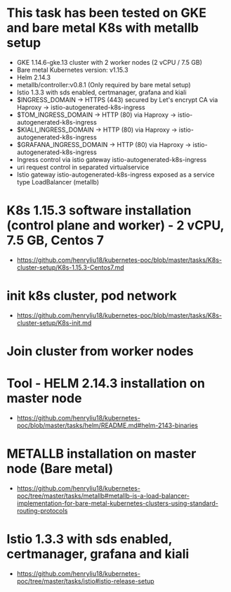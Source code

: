 # This task has been tested on GKE and bare metal K8s with metallb setup
* GKE 1.14.6-gke.13 cluster with 2 worker nodes (2 vCPU / 7.5 GB)
* Bare metal Kubernetes version: v1.15.3
* Helm 2.14.3
* metallb/controller:v0.8.1 (Only required by bare metal setup)
* Istio 1.3.3 with sds enabled, certmanager, grafana and kiali
* $INGRESS_DOMAIN -> HTTPS (443) secured by Let's encrypt CA via Haproxy -> istio-autogenerated-k8s-ingress
* $TOM_INGRESS_DOMAIN -> HTTP (80) via Haproxy -> istio-autogenerated-k8s-ingress
* $KIALI_INGRESS_DOMAIN -> HTTP (80) via Haproxy -> istio-autogenerated-k8s-ingress
* $GRAFANA_INGRESS_DOMAIN -> HTTP (80) via Haproxy -> istio-autogenerated-k8s-ingress
* Ingress control via istio gateway istio-autogenerated-k8s-ingress
* uri request control in separated virtualservice
* Istio gateway istio-autogenerated-k8s-ingress exposed as a service type LoadBalancer (metallb)

# K8s 1.15.3 software installation (control plane and worker) - 2 vCPU, 7.5 GB, Centos 7
* https://github.com/henryliu18/kubernetes-poc/blob/master/tasks/K8s-cluster-setup/K8s-1.15.3-Centos7.md

# init k8s cluster, pod network
* https://github.com/henryliu18/kubernetes-poc/blob/master/tasks/K8s-cluster-setup/K8s-init.md

# Join cluster from worker nodes

# Tool - HELM 2.14.3 installation on master node
* https://github.com/henryliu18/kubernetes-poc/blob/master/tasks/helm/README.md#helm-2143-binaries

# METALLB installation on master node (Bare metal)
* https://github.com/henryliu18/kubernetes-poc/tree/master/tasks/metallb#metallb-is-a-load-balancer-implementation-for-bare-metal-kubernetes-clusters-using-standard-routing-protocols

# Istio 1.3.3 with sds enabled, certmanager, grafana and kiali
* https://github.com/henryliu18/kubernetes-poc/tree/master/tasks/istio#istio-release-setup

